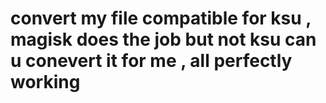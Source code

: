 # convert my file compatible for ksu , magisk does the job but not ksu can u conevert it for me , all perfectly working
